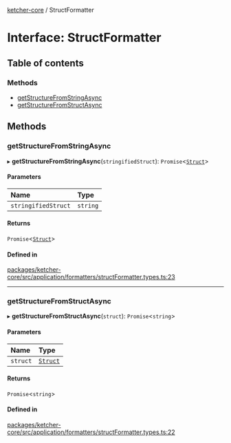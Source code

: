 [ketcher-core](../README.md) / StructFormatter

# Interface: StructFormatter

## Table of contents

### Methods

- [getStructureFromStringAsync](StructFormatter.md#getstructurefromstringasync)
- [getStructureFromStructAsync](StructFormatter.md#getstructurefromstructasync)

## Methods

### getStructureFromStringAsync

▸ **getStructureFromStringAsync**(`stringifiedStruct`): `Promise`<[`Struct`](../classes/Struct.md)\>

#### Parameters

| Name | Type |
| :------ | :------ |
| `stringifiedStruct` | `string` |

#### Returns

`Promise`<[`Struct`](../classes/Struct.md)\>

#### Defined in

[packages/ketcher-core/src/application/formatters/structFormatter.types.ts:23](https://github.com/epam/ketcher/blob/bf065756/packages/ketcher-core/src/application/formatters/structFormatter.types.ts#L23)

___

### getStructureFromStructAsync

▸ **getStructureFromStructAsync**(`struct`): `Promise`<`string`\>

#### Parameters

| Name | Type |
| :------ | :------ |
| `struct` | [`Struct`](../classes/Struct.md) |

#### Returns

`Promise`<`string`\>

#### Defined in

[packages/ketcher-core/src/application/formatters/structFormatter.types.ts:22](https://github.com/epam/ketcher/blob/bf065756/packages/ketcher-core/src/application/formatters/structFormatter.types.ts#L22)
